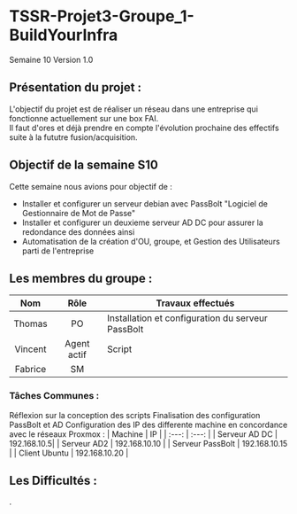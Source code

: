 # TSSR-Projet3-Groupe_1-BuildYourInfra
Semaine 10
Version 1.0


## Présentation du projet :
L'objectif du projet est de réaliser un réseau dans une entreprise qui fonctionne actuellement sur une box FAI.  
Il faut d'ores et déjà prendre en compte l'évolution prochaine des effectifs suite à la fututre fusion/acquisition.

## Objectif de la semaine S10  
Cette semaine nous avions pour objectif de : 
  - Installer et configurer un serveur debian avec PassBolt "Logiciel de Gestionnaire de Mot de Passe"
  - Installer et configurer un deuxieme serveur AD DC pour assurer la redondance des données ainsi
  - Automatisation de la création d'OU, groupe, et Gestion des Utilisateurs parti de l'entreprise

## Les membres du groupe :

|Nom|Rôle|Travaux effectués|
| :---: | :---: | --- |
|Thomas | PO | Installation et configuration du serveur PassBolt |
|Vincent | Agent actif | Script |
|Fabrice | SM |  |


### Tâches Communes : 
Réflexion sur la conception des scripts
Finalisation des configuration PassBolt et AD 
Configuration des IP des differente machine en concordance avec le réseaux Proxmox : 
| Machine | IP |
|  :---: | :---: |
| Serveur AD DC | 192.168.10.5|
| Serveur AD2  | 192.168.10.10 |
| Serveur PassBolt | 192.168.10.15 |
| Client Ubuntu  | 192.168.10.20 |

## Les Difficultés :
.
